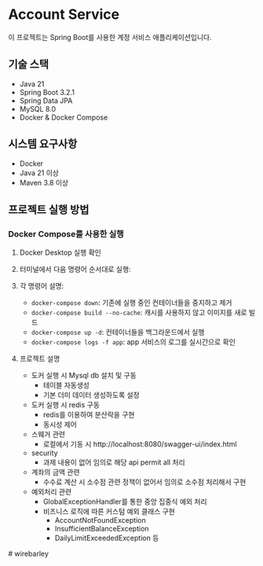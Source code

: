 # Account Service

이 프로젝트는 Spring Boot를 사용한 계정 서비스 애플리케이션입니다.

## 기술 스택

- Java 21
- Spring Boot 3.2.1
- Spring Data JPA
- MySQL 8.0
- Docker & Docker Compose

## 시스템 요구사항

- Docker
- Java 21 이상
- Maven 3.8 이상

## 프로젝트 실행 방법

### Docker Compose를 사용한 실행

1. Docker Desktop 실행 확인

2. 터미널에서 다음 명령어 순서대로 실행:

3. 각 명령어 설명:
   - `docker-compose down`: 기존에 실행 중인 컨테이너들을 중지하고 제거
   - `docker-compose build --no-cache`: 캐시를 사용하지 않고 이미지를 새로 빌드
   - `docker-compose up -d`: 컨테이너들을 백그라운드에서 실행
   - `docker-compose logs -f app`: app 서비스의 로그를 실시간으로 확인

4. 프로젝트 설명
   - 도커 실행 시 Mysql db 설치 및 구동
     - 테이블 자동생성
     - 기본 더미 데이터 생성하도록 설정
   - 도커 실행 시 redis 구동
     - redis를 이용하여 분산락을 구현
     - 동시성 제어 
   - 스웨거 관련
     - 로컬에서 기동 시 http://localhost:8080/swagger-ui/index.html
   - security
     - 과제 내용이 없어 임의로 해당 api permit all 처리
   - 계좌의 금액 관련 
     - 수수료 계산 시 소수점 관련 정책이 없어서 임의로 소수점 처리해서 구현
   - 예외처리 관련
     - GlobalExceptionHandler를 통한 중앙 집중식 예외 처리
     - 비즈니스 로직에 따른 커스텀 예외 클래스 구현
       - AccountNotFoundException
       - InsufficientBalanceException
       - DailyLimitExceededException 등

#   w i r e b a r l e y  
 